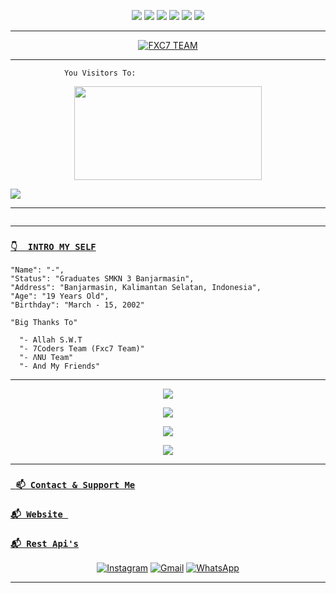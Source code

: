 <p align="center">
  <img src="https://img.shields.io/badge/-JavaScript-black?style=circle&logo=javascript" />
  <img src="https://img.shields.io/badge/-Node.js-black?style=circle&logo=Node.js" />
  <img src="https://img.shields.io/badge/-HTML5-black?style=circle&logo=html5&logoColor=e34f26" />
  <img src="https://img.shields.io/badge/-CSS3-black?style=circle&logo=css3&logoColor=1572b6" />
  <img src="https://img.shields.io/badge/-Git-black?style=circle&logo=git" />
  <img src="https://img.shields.io/badge/-GitHub-black?style=circle&logo=github" /> <br>
</p>

___

<p align="center">
<a target="_blank" href="https://api-xcoders.xyz/"><img alt="FXC7 TEAM" src="https://img.shields.io/badge/FXC7%20-%23121011.svg?&style=for-the-badge&logo=ubuntu&logoColor=white"></a>
</p>


___
```
            You Visitors To:
```
<p align="center">
   <img width="300" height="150" src="https://camo.githubusercontent.com/db45054d90ef8099ce0235c82592c406dba0adcda421f8a84f162b58bab5d3e0/68747470733a2f2f636f756e742e6765746c6f6c692e636f6d2f6765742f406e6f627579616b693f7468656d653d67656c626f6f72752d68" />

 <a href="https://github.com/ManuriosX"><img src="https://cardivo.vercel.app/api?name=ManuriosX&description=Hi,%20i%27m%20Manurios%20and%20i%27m%20just%20a%20newbie%20programmer%20Nice%20to%20meet%20you%20👋&image=https://telegra.ph/file/97be9e66a974271c3978a.jpg&backgroundColor=%23ecf0f1&instagram=@manuuuriosss_&github=ManuriosX&pattern=leaf&colorPattern=%23eaeaea" /><a>
</p>

___

```
```
___

### [`👇  INTRO MY SELF`](https://instagram.com/manuriosxnl_)
```
"Name": "-",
"Status": "Graduates SMKN 3 Banjarmasin",
"Address": "Banjarmasin, Kalimantan Selatan, Indonesia",
"Age": "19 Years Old",
"Birthday": "March - 15, 2002"
   
"Big Thanks To"

  "- Allah S.W.T
  "- 7Coders Team (Fxc7 Team)"
  "- ΛNU Team"
  "- And My Friends"
```
___
   
   <p align="center">
  <a href="https://github.com/ManuriosX"><img src="https://github-readme-stats.vercel.app/api?username=ManuriosX&theme=tokyonight&show_icons=true" /></a>
</p>

<p align="center">
  <a href="https://github.com/ManuriosX"><img src="https://github-readme-streak-stats.herokuapp.com?user=ManuriosX&theme=tokyonight&hide_border=false&properties=background&border=%239611C5FF" /><a>
</p>
  
<p align="center">
  <a href="https://github.com/ManuriosX"><img src="https://github-readme-stats.vercel.app/api/top-langs?username=ManuriosX&theme=tokyonight&layout=compact" /></a>
</p>
  
<p align="center">
  <a href="https://github.com/ManuriosX"><img src="https://github-profile-trophy.vercel.app/?username=ManuriosX&theme=radical&margin-w=20&no-bg=true&no-frame=false" /><a>
</p>
    
___

### [` 📫 Contact & Support Me`](https://api.whatsapp.com/send?phone=50766866666&text=Hai+Bang)
### [`📬 Website `](https://ManuriosX.github.io)
### [`📬 Rest Api's`](https://api-xcoders.xyz/)

    
<p align="center">
<a href="https://www.instagram.com/manuriosxnl_" target="_blank"><img src="https://img.shields.io/badge/Instagram-%23E4405F.svg?&style=circle&logo=instagram&logoColor=white" alt="Instagram"></a>
<a href="manuriosxnl@gmail.com" target="_blank"><img src="https://img.shields.io/badge/Gmail-D14836?style=circle&logo=gmail&logoColor=white" alt="Gmail"></a>
<a href="https://api.whatsapp.com/send?phone=50766866666&text=Hi" target="_blank"><img src="https://img.shields.io/badge/Whatsapp-%808080.svg?&style=circle&logo=Whatsapp&logoColor=white" alt="WhatsApp"></a>
</p>

___
